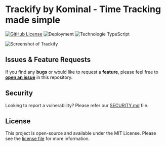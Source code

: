 # Trackify by Kominal - Time Tracking made simple

[![GitHub License](https://img.shields.io/github/license/kominal/trackify?style=flat-square)](https://github.com/kominal/trackify/blob/production/LICENSE.md)
![Deployment](https://img.shields.io/github/actions/workflow/status/kominal/trackify/deployment.yml?style=flat-square)
![Technologie TypeScript](https://img.shields.io/badge/TypeScript-blue)

![Screenshot of Trackify](docs/images/banner.png 'Trackify Banner')

## Issues & Feature Requests

If you find any **bugs** or would like to request a **feature**, please feel free to [**open an issue**](https://github.com/kominal/trackify/issues/new) in this repository.

## Security

Looking to report a vulnerability? Please refer our [SECURITY.md](./SECURITY.md) file.

## License

This project is open-source and available under the MIT License. Please see the [license file](LICENSE.md) for more information.
